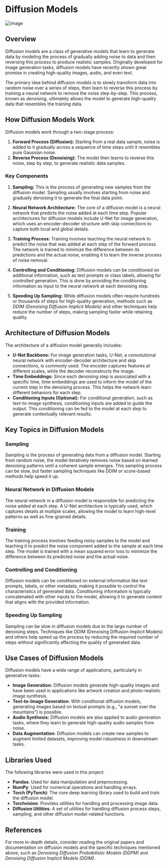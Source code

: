 # Diffusion Models
  
![image](https://github.com/user-attachments/assets/fdba0dad-ba18-4470-9a21-3f7c3050041c) 

 
## Overview  
Diffusion models are a class of generative models that learn to generate data by modeling the process of gradually adding noise to data and then reversing this process to produce realistic samples. Originally developed for image generation tasks, diffusion models have recently shown great promise in creating high-quality images, audio, and even text.

The primary idea behind diffusion models is to slowly transform data into random noise over a series of steps, then learn to reverse this process by training a neural network to remove the noise step-by-step. This process, known as *denoising*, ultimately allows the model to generate high-quality data that resembles the training data.

## How Diffusion Models Work 

Diffusion models work through a two-stage process:
1. **Forward Process (Diffusion):** Starting from a real data sample, noise is added to it gradually across a sequence of time steps until it resembles pure Gaussian noise.
2. **Reverse Process (Denoising):** The model then learns to reverse this noise, step by step, to generate realistic data samples.

### Key Components

1. **Sampling:** This is the process of generating new samples from the diffusion model. Sampling usually involves starting from noise and gradually denoising it to generate the final data point.
  
2. **Neural Network Architecture:** The core of a diffusion model is a neural network that predicts the noise added at each time step. Popular architectures for diffusion models include U-Net for image generation, which uses an encoder-decoder structure with skip connections to capture both local and global details.

3. **Training Process:** Training involves teaching the neural network to predict the noise that was added at each step of the forward process. The network is trained to minimize the difference between its predictions and the actual noise, enabling it to learn the inverse process of noise removal.

4. **Controlling and Conditioning:** Diffusion models can be conditioned on additional information, such as text prompts or class labels, allowing for controlled generation. This is done by providing the conditioning information as input to the neural network at each denoising step.

5. **Speeding Up Sampling:** While diffusion models often require hundreds or thousands of steps for high-quality generation, methods such as *DDIM (Denoising Diffusion Implicit Models)* and other techniques help reduce the number of steps, making sampling faster while retaining quality.

## Architecture of Diffusion Models

The architecture of a diffusion model generally includes:
- **U-Net Backbone:** For image generation tasks, U-Net, a convolutional neural network with encoder-decoder architecture and skip connections, is commonly used. The encoder captures features at different scales, while the decoder reconstructs the image.
- **Time Embeddings:** Since each denoising step is associated with a specific time, time embeddings are used to inform the model of the current step in the denoising process. This helps the network learn different behaviors for each step.
- **Conditioning Inputs (Optional):** For conditional generation, such as text-to-image synthesis, conditioning inputs are added to guide the output. This conditioning can be fed to the model at each step to generate contextually relevant results.

## Key Topics in Diffusion Models

### Sampling
Sampling is the process of generating data from a diffusion model. Starting from random noise, the model iteratively removes noise based on learned denoising patterns until a coherent sample emerges. This sampling process can be slow, but faster sampling techniques like DDIM or score-based methods help speed it up.

### Neural Network in Diffusion Models
The neural network in a diffusion model is responsible for predicting the noise added at each step. A U-Net architecture is typically used, which captures details at multiple scales, allowing the model to learn high-level patterns as well as fine-grained details.

### Training
The training process involves feeding noisy samples to the model and teaching it to predict the noise component added to the sample at each time step. The model is trained with a mean squared error loss to minimize the difference between its predicted noise and the actual noise.

### Controlling and Conditioning
Diffusion models can be conditioned on external information like text prompts, labels, or other metadata, making it possible to control the characteristics of generated data. Conditioning information is typically concatenated with other inputs to the model, allowing it to generate content that aligns with the provided information.

### Speeding Up Sampling
Sampling can be slow in diffusion models due to the large number of denoising steps. Techniques like DDIM (Denoising Diffusion Implicit Models) and others help speed up the process by reducing the required number of steps without significantly affecting the quality of generated data.

## Use Cases of Diffusion Models
Diffusion models have a wide range of applications, particularly in generative tasks:
- **Image Generation:** Diffusion models generate high-quality images and have been used in applications like artwork creation and photo-realistic image synthesis.
- **Text-to-Image Generation:** With conditional diffusion models, generating images based on textual prompts (e.g., "a sunset over the mountains") is possible.
- **Audio Synthesis:** Diffusion models are also applied to audio generation tasks, where they learn to generate high-quality audio samples from noise.
- **Data Augmentation:** Diffusion models can create new samples to augment limited datasets, improving model robustness in downstream tasks.

## Libraries Used 

The following libraries were used in this project:

- **Pandas**: Used for data manipulation and preprocessing.
- **NumPy**: Used for numerical operations and handling arrays.
- **Torch (PyTorch)**: The core deep learning library used to build and train the diffusion model.
- **Torchvision**: Provides utilities for handling and processing image data.
- **Diffusion Utilities**: A set of utilities for handling diffusion process steps, sampling, and other diffusion model-related functions.

## References
For more in-depth details, consider reading the original papers and documentation on diffusion models and the specific techniques mentioned above, such as *Denoising Diffusion Probabilistic Models (DDPM)* and *Denoising Diffusion Implicit Models (DDIM)*.
